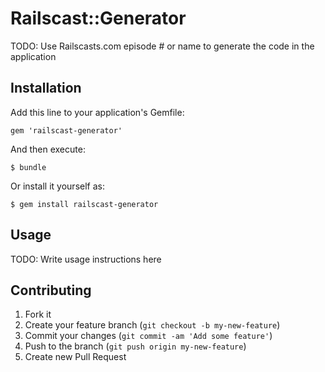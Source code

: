# Railscast::Generator

TODO: Use Railscasts.com episode # or name to generate the code in the application

## Installation

Add this line to your application's Gemfile:

    gem 'railscast-generator'

And then execute:

    $ bundle

Or install it yourself as:

    $ gem install railscast-generator

## Usage

TODO: Write usage instructions here

## Contributing

1. Fork it
2. Create your feature branch (`git checkout -b my-new-feature`)
3. Commit your changes (`git commit -am 'Add some feature'`)
4. Push to the branch (`git push origin my-new-feature`)
5. Create new Pull Request
